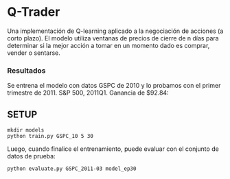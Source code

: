 # Q-Trader

Una implementación de Q-learning aplicado a la negociación de acciones (a corto plazo). El modelo utiliza ventanas de precios de cierre de n días para determinar si la mejor acción a tomar en un momento dado es comprar, vender o sentarse.


### Resultados

Se entrena el modelo con datos GSPC de 2010 y lo probamos con el primer trimestre de 2011.
S&P 500, 2011Q1. Ganancia de $92.84:


## SETUP

```
mkdir models
python train.py GSPC_10 5 30
```

Luego, cuando finalice el entrenamiento, puede evaluar con el conjunto de datos de prueba:

```
python evaluate.py GSPC_2011-03 model_ep30
```
